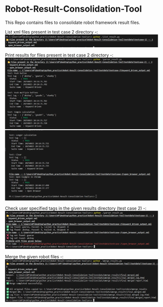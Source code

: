 # Robot-Result-Consolidation-Tool
This Repo contains files to consolidate robot framework result files.

List xml files present in test case 2 directory -:
![Workflow](https://raw.githubusercontent.com/GauravT-07/Robot-Result-Consolidation-Tool/main/images/image.png)

Print results for files present in test case 2 directory -:
![alt text](images/image-1.png)
![alt text](images/image-3.png)

Check user specified tags in the given results directory (test case 2) -:
![alt text](images/image4.png)

Merge the given robot files -:
![alt text](images/image5.png)